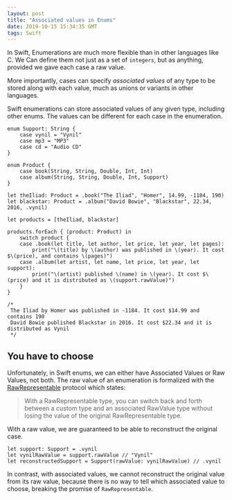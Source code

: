 ```yaml
---
layout: post
title: "Associated values in Enums"
date: 2019-10-15 15:34:35 GMT
tags: Swift
---
```


In Swift, Enumerations are much more flexible than in other languages like C. We Can define them not just as a set of `integers`, but as anything, provided we gave each case a raw value. 

More importantly, cases can specify *associated values* of any type to be stored along with each value, much as unions or variants in other languages. 

Swift enumerations can store associated values of any given type, including other enums. The values can be different for each case in the enumeration. 

```
enum Support: String {
    case vynil = "Vynil"
    case mp3 = "MP3"
    case cd = "Audio CD"
}

enum Product {
    case book(String, String, Double, Int, Int)
    case album(String, String, Double, Int, Support)
}

let theIliad: Product = .book("The Iliad", "Homer", 14.99, -1184, 190)
let blackstar: Product = .album("David Bowie", "Blackstar", 22.34, 2016, .vynil)

let products = [theIliad, blackstar]

products.forEach { (product: Product) in
    switch product {
    case .book(let title, let author, let price, let year, let pages):
        print("\(title) by \(author) was published in \(year). It cost $\(price), and contains \(pages)")
    case .album(let artist, let name, let price, let year, let support):
        print("\(artist) published \(name) in \(year). It cost $\(price) and it is distributed as \(support.rawValue)")
    }
}

/*
 The Iliad by Homer was published in -1184. It cost $14.99 and contains 190
 David Bowie published Blackstar in 2016. It cost $22.34 and it is distributed as Vynil
 */
```

## You have to choose
Unfortunately, in Swift enums, we can either have Associated Values or Raw Values, not both. The raw value of an enumeration is formalized with the [RawRepresentable](https://developer.apple.com/documentation/swift/rawrepresentable) protocol which states:

> With a RawRepresentable type, you can switch back and forth between a custom type and an associated RawValue type without losing the value of the original RawRepresentable type.

With a raw value, we are guaranteed to be able to reconstruct the original case. 

```
let support: Support = .vynil
let vynilRawValue = support.rawValue // "Vynil"
let reconstructedSupport = Support(rawValue: vynilRawValue) // .vynil
```

In contrast, with associated values, we cannot reconstruct the original value from its raw value, because there is no way to tell which associated value to choose, breaking the promise of `RawRepresentable`. 